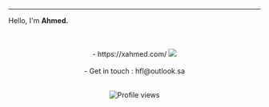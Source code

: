 
---

Hello, I'm **Ahmed.** 
<center>
<br>
<br>
- https://xahmed.com/
<img src="https://cdn.discordapp.com/avatars/742488804031725582/86fa1626d15ae62f4860d551268d4e90.png?size=1024">
 <br>
 <br>
- Get in touch : hfl@outlook.sa
<br>
<br>
 

![Profile views](https://gpvc.arturio.dev/ahmedbinmoh) 
